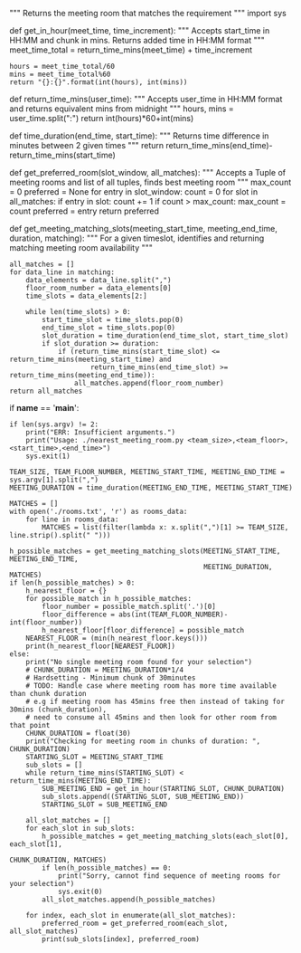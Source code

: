 """ Returns the meeting room that matches the requirement """
import sys

def get_in_hour(meet_time, time_increment):
    """ Accepts start_time in HH:MM and chunk in mins. Returns added time in HH:MM format """
    meet_time_total = return_time_mins(meet_time) + time_increment

    hours = meet_time_total/60
    mins = meet_time_total%60
    return "{}:{}".format(int(hours), int(mins))

def return_time_mins(user_time):
    """ Accepts user_time in HH:MM format and returns equivalent mins from midnight """
    hours, mins = user_time.split(":")
    return int(hours)*60+int(mins)

def time_duration(end_time, start_time):
    """ Returns time difference in minutes between 2 given times """
    return return_time_mins(end_time)-return_time_mins(start_time)

def get_preferred_room(slot_window, all_matches):
    """ Accepts a Tuple of meeting rooms and list of all tuples, finds best meeting room """
    max_count = 0
    preferred = None
    for entry in slot_window:
        count = 0
        for slot in all_matches:
            if entry in slot:
                count += 1
        if count > max_count:
            max_count = count
            preferred = entry
    return preferred

def get_meeting_matching_slots(meeting_start_time, meeting_end_time, duration, matching):
    """ For a given timeslot, identifies and returning matching meeting room availability """

    all_matches = []
    for data_line in matching:
        data_elements = data_line.split(",")
        floor_room_number = data_elements[0]
        time_slots = data_elements[2:]

        while len(time_slots) > 0:
            start_time_slot = time_slots.pop(0)
            end_time_slot = time_slots.pop(0)
            slot_duration = time_duration(end_time_slot, start_time_slot)
            if slot_duration >= duration:
                if (return_time_mins(start_time_slot) <= return_time_mins(meeting_start_time) and
                        return_time_mins(end_time_slot) >= return_time_mins(meeting_end_time)):
                    all_matches.append(floor_room_number)
    return all_matches

if __name__ == '__main__':

    if len(sys.argv) != 2:
        print("ERR: Insufficient arguments.")
        print("Usage: ./nearest_meeting_room.py <team_size>,<team_floor>,<start_time>,<end_time>")
        sys.exit(1)

    TEAM_SIZE, TEAM_FLOOR_NUMBER, MEETING_START_TIME, MEETING_END_TIME = sys.argv[1].split(",")
    MEETING_DURATION = time_duration(MEETING_END_TIME, MEETING_START_TIME)

    MATCHES = []
    with open('./rooms.txt', 'r') as rooms_data:
        for line in rooms_data:
            MATCHES = list(filter(lambda x: x.split(",")[1] >= TEAM_SIZE, line.strip().split(" ")))

    h_possible_matches = get_meeting_matching_slots(MEETING_START_TIME, MEETING_END_TIME,
                                                    MEETING_DURATION, MATCHES)
    if len(h_possible_matches) > 0:
        h_nearest_floor = {}
        for possible_match in h_possible_matches:
            floor_number = possible_match.split('.')[0]
            floor_difference = abs(int(TEAM_FLOOR_NUMBER)-int(floor_number))
            h_nearest_floor[floor_difference] = possible_match
        NEAREST_FLOOR = (min(h_nearest_floor.keys()))
        print(h_nearest_floor[NEAREST_FLOOR])
    else:
        print("No single meeting room found for your selection")
        # CHUNK_DURATION = MEETING_DURATION*1/4
        # Hardsetting - Minimum chunk of 30minutes
        # TODO: Handle case where meeting room has more time available than chunk duration
        # e.g if meeting room has 45mins free then instead of taking for 30mins (chunk_duration), 
        # need to consume all 45mins and then look for other room from that point
        CHUNK_DURATION = float(30)
        print("Checking for meeting room in chunks of duration: ", CHUNK_DURATION)
        STARTING_SLOT = MEETING_START_TIME
        sub_slots = []
        while return_time_mins(STARTING_SLOT) < return_time_mins(MEETING_END_TIME):
            SUB_MEETING_END = get_in_hour(STARTING_SLOT, CHUNK_DURATION)
            sub_slots.append((STARTING_SLOT, SUB_MEETING_END))
            STARTING_SLOT = SUB_MEETING_END

        all_slot_matches = []
        for each_slot in sub_slots:
            h_possible_matches = get_meeting_matching_slots(each_slot[0], each_slot[1],
                                                            CHUNK_DURATION, MATCHES)
            if len(h_possible_matches) == 0:
                print("Sorry, cannot find sequence of meeting rooms for your selection")
                sys.exit(0)
            all_slot_matches.append(h_possible_matches)

        for index, each_slot in enumerate(all_slot_matches):
            preferred_room = get_preferred_room(each_slot, all_slot_matches)
            print(sub_slots[index], preferred_room)
